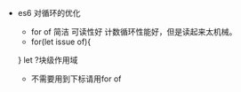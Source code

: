 - es6 对循环的优化
  - for of 简洁 可读性好
    计数循环性能好，但是读起来太机械。
  - for(let issue of){

  }
    let ?块级作用域
  - 不需要用到下标请用for of